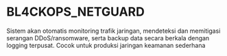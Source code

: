 # BL4CKOPS_NETGUARD
Sistem akan otomatis monitoring trafik jaringan, mendeteksi dan memitigasi serangan DDoS/ransomware, serta backup data secara berkala dengan logging terpusat. Cocok untuk produksi jaringan keamanan sederhana
